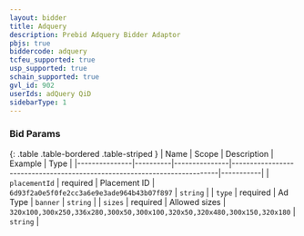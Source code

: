 ```yaml
---
layout: bidder
title: Adquery
description: Prebid Adquery Bidder Adaptor
pbjs: true
biddercode: adquery
tcfeu_supported: true
usp_supported: true
schain_supported: true
gvl_id: 902
userIds: adQuery QiD
sidebarType: 1
---
```


### Bid Params

{: .table .table-bordered .table-striped }
| Name          | Scope    | Description   | Example                                                                  | Type      |
|---------------|----------|---------------|--------------------------------------------------------------------------|-----------|
| `placementId` | required | Placement ID  | `6d93f2a0e5f0fe2cc3a6e9e3ade964b43b07f897`                               | `string`  |
| `type`        | required | Ad Type       | `banner`                                                                 | `string`  |
| `sizes`       | required | Allowed sizes | `320x100,300x250,336x280,300x50,300x100,320x50,320x480,300x150,320x180`  | `string`  |
